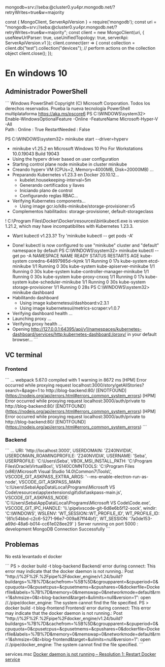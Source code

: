 mongodb+srv://seba:<password>@cluster0.yu4pr.mongodb.net/?retryWrites=true&w=majority

const { MongoClient, ServerApiVersion } = require('mongodb');
const uri = "mongodb+srv://seba:<password>@cluster0.yu4pr.mongodb.net/?retryWrites=true&w=majority";
const client = new MongoClient(uri, { useNewUrlParser: true, useUnifiedTopology: true, serverApi: ServerApiVersion.v1 });
client.connect(err => {
  const collection = client.db("test").collection("devices");
  // perform actions on the collection object
  client.close();
});


# En windows 10

## Administrador PowerShell
´´´
Windows PowerShell
Copyright (C) Microsoft Corporation. Todos los derechos reservados.
                                                                                                                        Prueba la nueva tecnología PowerShell multiplataforma https://aka.ms/pscore6                                                                                                                                                                    PS C:\WINDOWS\system32> Enable-WindowsOptionalFeature -Online -FeatureName Microsoft-Hyper-V -All                                                                                                                                               
Path          :
Online        : True
RestartNeeded : False



PS C:\WINDOWS\system32> minikube start --driver=hyperv
* minikube v1.25.2 en Microsoft Windows 10 Pro For Workstations 10.0.19043 Build 19043
* Using the hyperv driver based on user configuration
* Starting control plane node minikube in cluster minikube
* Creando hyperv VM (CPUs=2, Memory=4000MB, Disk=20000MB) ...
* Preparando Kubernetes v1.23.3 en Docker 20.10.12...
  - kubelet.housekeeping-interval=5m
  - Generando certificados y llaves
  - Iniciando plano de control
  - Configurando reglas RBAC...
* Verifying Kubernetes components...
  - Using image gcr.io/k8s-minikube/storage-provisioner:v5
* Complementos habilitados: storage-provisioner, default-storageclass

! C:\Program Files\Docker\Docker\resources\bin\kubectl.exe is version 1.21.2, which may have incompatibilites with Kubernetes 1.23.3.
  - Want kubectl v1.23.3? Try 'minikube kubectl -- get pods -A'
* Done! kubectl is now configured to use "minikube" cluster and "default" namespace by default
PS C:\WINDOWS\system32> minikube kubectl -- get po -A
NAMESPACE     NAME                               READY   STATUS    RESTARTS   AGE
kube-system   coredns-64897985d-rkjmk            1/1     Running   0          17s
kube-system   etcd-minikube                      1/1     Running   0          30s
kube-system   kube-apiserver-minikube            1/1     Running   0          30s
kube-system   kube-controller-manager-minikube   1/1     Running   0          30s
kube-system   kube-proxy-cnxxq                   1/1     Running   0          17s
kube-system   kube-scheduler-minikube            1/1     Running   0          30s
kube-system   storage-provisioner                1/1     Running   0          28s
PS C:\WINDOWS\system32> minikube dashboard
* Habilitando dashboard
  - Using image kubernetesui/dashboard:v2.3.1
  - Using image kubernetesui/metrics-scraper:v1.0.7
* Verifying dashboard health ...
* Launching proxy ...
* Verifying proxy health ...
* Opening http://127.0.0.1:64395/api/v1/namespaces/kubernetes-dashboard/services/http:kubernetes-dashboard:/proxy/ in your default browser...
´´´


## VC terminal
### Frontend
´´´
...
webpack 5.67.0 compiled with 1 warning in 8672 ms
[HPM] Error occurred while proxying request localhost:3000/story/getAllStories?search=&page=1 to http://blog-backend:80/ [ENOTFOUND] (https://nodejs.org/api/errors.html#errors_common_system_errors)
[HPM] Error occurred while proxying request localhost:3000/auth/private to http://blog-backend:80/ [ENOTFOUND] (https://nodejs.org/api/errors.html#errors_common_system_errors)
[HPM] Error occurred while proxying request localhost:3000/auth/private to http://blog-backend:80/ [ENOTFOUND] (https://nodejs.org/api/errors.html#errors_common_system_errors)
´´´

### Backend
´´´
...
  URI: 'http://localhost:3000',
  USERDOMAIN: 'Z240NVIDIA',
  USERDOMAIN_ROAMINGPROFILE: 'Z240NVIDIA',
  USERNAME: 'Seba',
  USERPROFILE: 'C:\\Users\\Seba',
  VBOX_MSI_INSTALL_PATH: 'C:\\Program Files\\Oracle\\VirtualBox\\',
  VS140COMNTOOLS: 'C:\\Program Files (x86)\\Microsoft Visual Studio 14.0\\Common7\\Tools\\',
  VSCODE_GIT_ASKPASS_EXTRA_ARGS: '--ms-enable-electron-run-as-node',
  VSCODE_GIT_ASKPASS_MAIN: 'c:\\Users\\Seba\\AppData\\Local\\Programs\\Microsoft VS Code\\resources\\app\\extensions\\git\\dist\\askpass-main.js',
  VSCODE_GIT_ASKPASS_NODE: 'C:\\Users\\Seba\\AppData\\Local\\Programs\\Microsoft VS Code\\Code.exe',
  VSCODE_GIT_IPC_HANDLE: '\\\\.\\pipe\\vscode-git-6d8e6b5f12-sock',
  windir: 'C:\\WINDOWS',
  WSLENV: 'WT_SESSION::WT_PROFILE_ID',
  WT_PROFILE_ID: '{61c54bbd-c2c6-5271-96e7-009a87ff44bf}',
  WT_SESSION: '7a0de153-a69d-48a6-b014-cc61e028ee29'
}
Server running on port  5000 : development
MongoDB Connection Successfully
´´´

## Problemas
No está levantado el docker

´´´
PS > docker build -t blog-backend Backend/
error during connect: This error may indicate that the docker daemon is not running.: Post "http://%2F%2F.%2Fpipe%2Fdocker_engine/v1.24/build?buildargs=%7B%7D&cachefrom=%5B%5D&cgroupparent=&cpuperiod=0&cpuquota=0&cpusetcpus=&cpusetmems=&cpushares=0&dockerfile=Dockerfile&labels=%7B%7D&memory=0&memswap=0&networkmode=default&rm=1&shmsize=0&t=blog-backend&target=&ulimits=null&version=1": open //./pipe/docker_engine: The system cannot find the file specified.
PS > docker build -t blog-frontend Frontend/
error during connect: This error may indicate that the docker daemon is not running.: Post "http://%2F%2F.%2Fpipe%2Fdocker_engine/v1.24/build?buildargs=%7B%7D&cachefrom=%5B%5D&cgroupparent=&cpuperiod=0&cpuquota=0&cpusetcpus=&cpusetmems=&cpushares=0&dockerfile=Dockerfile&labels=%7B%7D&memory=0&memswap=0&networkmode=default&rm=1&shmsize=0&t=blog-frontend&target=&ulimits=null&version=1": open //./pipe/docker_engine: The system cannot find the file specified.
´´´

services.msc
[Docker daemon is not running – Resolution 1: Restart Docker service](https://www.thecodebuzz.com/docker-error-daemon-is-not-running/#:~:text=Docker%20daemon%20is%20not%20running%20%E2%80%93%20Resolution%201%3A%20Restart%20Docker%20service,service%20will%20resolve%20the%20error.)



